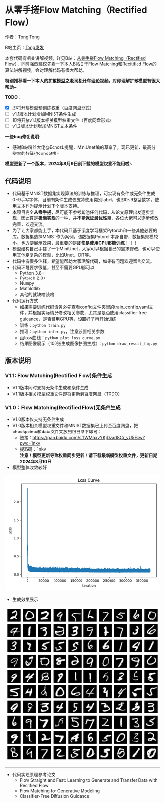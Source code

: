 # 从零手搓Flow Matching（Rectified Flow）

作者：Tong Tong 

B站主页：[Tong发发](https://space.bilibili.com/323109608)

本套代码有相关讲解视频，详见B站：[从零手搓Flow Matching（Rectified Flow）](https://www.bilibili.com/video/BV1Sjv4ezEDN/)，同时强烈建议先看一下本人B站关于[Flow Matching](https://www.bilibili.com/video/BV1Wv3xeNEds/)和[Recitified Flow](https://www.bilibili.com/video/BV19m421G7W8/)的算法讲解视频，会对理解代码有很大帮助。

**特别推荐看一下本人的[扩散模型之老司机开车理论视频](https://www.bilibili.com/video/BV1qW42197dv/)，对你理解扩散模型有很大帮助~**

**TODO**：
- [x] 即将开放模型预训练权重（百度网盘形式）
- [ ] v1.1版本计划增加MNIST条件生成 
- [ ] 即将开放v1.1版本相关模型权重文件（百度网盘形式）
- [ ] v1.2版本计划增加MNIST文本条件

**一些bug修复说明**:
- 感谢B站粉丝大佬@EchozL提醒，MiniUnet编的草率了，现已更新，最高分辨率的特征也concat啦~

**模型更新了一个版本，2024年8月9日前下载的模型权重不能用啦~**

## 代码说明
* 代码基于MNIST数据集实现算法的训练与推理，可实现有条件或无条件生成0~9手写字体，目前有条件生成仅支持使用类别label，也即0~9整型数字，使用文本作为提示计划下个版本支持。
* 本项目完全**从零手搓**，尽可能不参考其他任何代码，从论文原理出发逐步实现，因此算是**极简实现**的一种，并**不能保证最优性能**，各位大佬可以逐步修改完善，欢迎交流。
* 为了让大家都能上手，本代码只基于深度学习框架Pytorch和一些其他必要的库。数据集选择MNIST作为案例，该数据集Pytorch本身自带，数据集规模较小，也方便展示效果，最重要的是**即使是使用CPU都能训练**！！！
* 模型结构自己手搓了一个MiniUnet，大家可以根据自己的需求修改，也可以使用其他更复杂的模型，比如Unet、DiT等。
* 代码中有很多注释，希望能帮助大家理解代码，如果有问题欢迎留言交流。
* 代码环境要求很低，甚至不需要GPU都可以
  * Python 3.8+
  * Pytorch 2.0+ 
  * Numpy
  * Matplotlib
  * 其他的就缺啥装啥
* 代码运行方式
  * 如果需要训练代码请务必先查看config文件夹里的train_config.yaml文件，并根据实际情况修改相关参数，尤其是是否使用classifier-free guidance，是否使用GPU等，设置好了再开始训练
  * 训练：`python train.py`
  * 推理：`python infer.py`，注意设置相关参数
  * 画loss曲线：`python plot_loss_curve.py`
  * 结果图像展示（100张生成图像拼图生成）：`python draw_result_fig.py`

## 版本说明
### V1.1: Flow Matching(Rectified Flow)条件生成
* V1.1版本同时支持无条件生成和条件生成
* V1.1版本相关模型权重文件即将更新到百度网盘（TODO）

### V1.0：Flow Matching(Rectified Flow)无条件生成
* V1.0版本仅支持无条件生成
* V1.0版本相关模型权重文件和MNIST数据集已上传至百度网盘，把checkpoints和data文件夹放到根目录下即可：
    * 链接：https://pan.baidu.com/s/1WMaxvYKjDvad8Cr_vU5Exw?pwd=1nkv  
    * 提取码：1nkv  
    **注意！模型更新导致权重同步更新！请下载最新模型权重文件，更新日期2024年8月10日**
* 模型整体收敛较好

![loss curve](/fig/loss_curve.png)

* 生成效果展示

![results](/fig/results_fig.png)

---
* 代码实现原理参考论文
    * Flow Straight and Fast: Learning to Generate and Transfer Data with Rectified Flow
    * Flow Matching for Generative Modeling
    * Classifier-Free Diffusion Guidance
